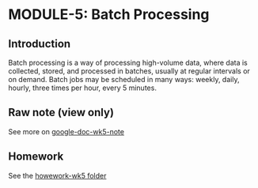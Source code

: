 # MODULE-5: Batch Processing
## Introduction
Batch processing is a way of processing high-volume data, where data is collected, stored, and processed in batches, usually at regular intervals or on demand.
Batch jobs may be scheduled in many ways: weekly, daily, hourly, three times per hour, every 5 minutes.

## Raw note (view only)
See more on [google-doc-wk5-note](https://docs.google.com/document/d/1Gpmc2mi18WMoWNcEa2Bty7LeVqDos77KgnTQm3C2-WE/edit?usp=sharing)

## Homework 
See the [howework-wk5 folder](https://github.com/abliskan/DE-ZoomCamp/tree/main/Week-5/homework-wk5)
